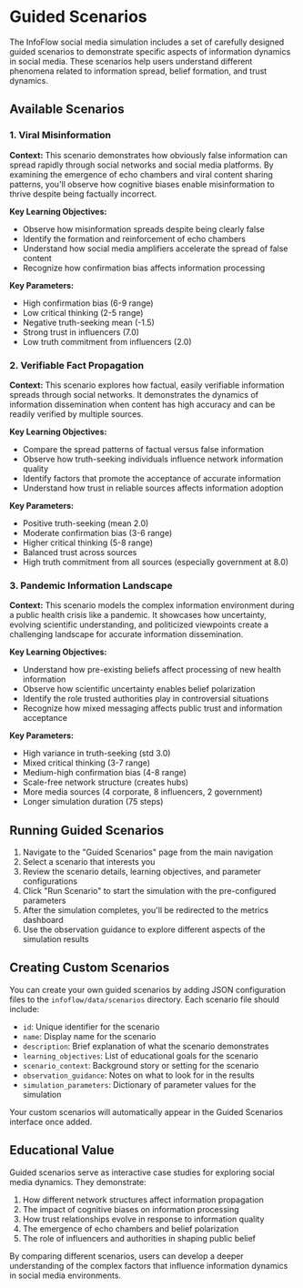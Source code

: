 # Guided Scenarios

The InfoFlow social media simulation includes a set of carefully designed guided scenarios to demonstrate specific aspects of information dynamics in social media. These scenarios help users understand different phenomena related to information spread, belief formation, and trust dynamics.

## Available Scenarios

### 1. Viral Misinformation

**Context:** This scenario demonstrates how obviously false information can spread rapidly through social networks and social media platforms. By examining the emergence of echo chambers and viral content sharing patterns, you'll observe how cognitive biases enable misinformation to thrive despite being factually incorrect.

**Key Learning Objectives:**
- Observe how misinformation spreads despite being clearly false
- Identify the formation and reinforcement of echo chambers
- Understand how social media amplifiers accelerate the spread of false content
- Recognize how confirmation bias affects information processing

**Key Parameters:**
- High confirmation bias (6-9 range)
- Low critical thinking (2-5 range)
- Negative truth-seeking mean (-1.5)
- Strong trust in influencers (7.0)
- Low truth commitment from influencers (2.0)

### 2. Verifiable Fact Propagation

**Context:** This scenario explores how factual, easily verifiable information spreads through social networks. It demonstrates the dynamics of information dissemination when content has high accuracy and can be readily verified by multiple sources.

**Key Learning Objectives:**
- Compare the spread patterns of factual versus false information
- Observe how truth-seeking individuals influence network information quality
- Identify factors that promote the acceptance of accurate information
- Understand how trust in reliable sources affects information adoption

**Key Parameters:**
- Positive truth-seeking (mean 2.0)
- Moderate confirmation bias (3-6 range)
- Higher critical thinking (5-8 range)
- Balanced trust across sources
- High truth commitment from all sources (especially government at 8.0)

### 3. Pandemic Information Landscape

**Context:** This scenario models the complex information environment during a public health crisis like a pandemic. It showcases how uncertainty, evolving scientific understanding, and politicized viewpoints create a challenging landscape for accurate information dissemination.

**Key Learning Objectives:**
- Understand how pre-existing beliefs affect processing of new health information
- Observe how scientific uncertainty enables belief polarization
- Identify the role trusted authorities play in controversial situations
- Recognize how mixed messaging affects public trust and information acceptance

**Key Parameters:**
- High variance in truth-seeking (std 3.0)
- Mixed critical thinking (3-7 range)
- Medium-high confirmation bias (4-8 range)
- Scale-free network structure (creates hubs)
- More media sources (4 corporate, 8 influencers, 2 government)
- Longer simulation duration (75 steps)

## Running Guided Scenarios

1. Navigate to the "Guided Scenarios" page from the main navigation
2. Select a scenario that interests you
3. Review the scenario details, learning objectives, and parameter configurations
4. Click "Run Scenario" to start the simulation with the pre-configured parameters
5. After the simulation completes, you'll be redirected to the metrics dashboard
6. Use the observation guidance to explore different aspects of the simulation results

## Creating Custom Scenarios

You can create your own guided scenarios by adding JSON configuration files to the `infoflow/data/scenarios` directory. Each scenario file should include:

- `id`: Unique identifier for the scenario
- `name`: Display name for the scenario
- `description`: Brief explanation of what the scenario demonstrates
- `learning_objectives`: List of educational goals for the scenario
- `scenario_context`: Background story or setting for the scenario
- `observation_guidance`: Notes on what to look for in the results
- `simulation_parameters`: Dictionary of parameter values for the simulation

Your custom scenarios will automatically appear in the Guided Scenarios interface once added.

## Educational Value

Guided scenarios serve as interactive case studies for exploring social media dynamics. They demonstrate:

1. How different network structures affect information propagation
2. The impact of cognitive biases on information processing
3. How trust relationships evolve in response to information quality
4. The emergence of echo chambers and belief polarization
5. The role of influencers and authorities in shaping public belief

By comparing different scenarios, users can develop a deeper understanding of the complex factors that influence information dynamics in social media environments.